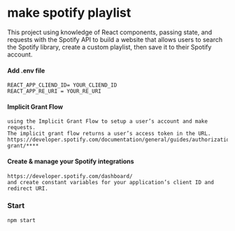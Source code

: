 # make spotify playlist


This project using knowledge of React components, passing state, and requests with the Spotify API to build a website that allows users to search the Spotify library, create a custom playlist, then save it to their Spotify account.

#### Add .env file 
```
REACT_APP_CLIEND_ID= YOUR_CLIEND_ID
REACT_APP_RE_URI = YOUR_RE_URI
```

#### Implicit Grant Flow
```
using the Implicit Grant Flow to setup a user’s account and make requests. 
The implicit grant flow returns a user’s access token in the URL.
https://developer.spotify.com/documentation/general/guides/authorization/implicit-grant/****
```

#### Create & manage your Spotify integrations
```
https://developer.spotify.com/dashboard/
and create constant variables for your application’s client ID and redirect URI.
```

### Start 
```
npm start
```
